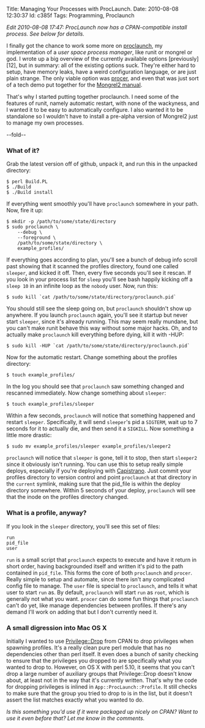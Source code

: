 Title: Managing Your Processes with ProcLaunch.
Date:  2010-08-08 12:30:37
Id:    c385f
Tags:  Programming, Proclaunch

*Edit 2010-08-08 17:47: ProcLaunch now has a CPAN-compatible install process. See below for details.*

I finally got the chance to work some more on [proclaunch][], my implementation of a *user space process manager*, like runit or mongrel or god. I wrote up a big overview of the currently available options [previously][12], but in summary: all of the existing options suck. They're either hard to setup, have memory leaks, have a weird configuration language, or are just plain strange. The only viable option was [procer][], and even that was just sort of a tech demo put together for the [Mongrel2 manual][].

That's why I started putting together proclaunch. I need some of the features of runit, namely automatic restart, with none of the wackyness, and I wanted it to be easy to automatically configure. I also wanted it to be standalone so I wouldn't have to install a pre-alpha version of Mongrel2 just to manage my own processes.

[proclaunch]:      http://github.com/peterkeen/proclaunch
[Mongrel2 manual]: http://mongrel2.org/doc/tip/docs/manual/book.wiki
[procer]:          http://mongrel2.org/doc/tip/docs/manual/book.wiki#x1-380004.1.1
[Capistrano]:      http://www.capify.org/index.php/Capistrano
[Privilege::Drop]: http://search.cpan.org/~tlbdk/Privileges-Drop-1.01/lib/Privileges/Drop.pm

--fold--

### What of it?

Grab the latest version off of github, unpack it, and run this in the unpacked directory:

    $ perl Build.PL
    $ ./Build
    $ ./Build install
    
If everything went smoothly you'll have `proclaunch` somewhere in your path. Now, fire it up:

    $ mkdir -p /path/to/some/state/directory
    $ sudo proclaunch \
        --debug \
        --foreground \
        /path/to/some/state/directory \
        example_profiles/
        
If everything goes according to plan, you'll see a bunch of debug info scroll past showing that it scanned the profiles directory, found one called `sleeper`, and kicked it off. Then, every five seconds you'll see it rescan. If you look in your process list for `sleep` you'll see bash happily kicking off a `sleep 10` in an infinite loop as the `nobody` user. Now, run this:

    $ sudo kill `cat /path/to/some/state/directory/proclaunch.pid`
    
You should still see the sleep going on, but `proclaunch` shouldn't show up anywhere. If you launch `proclaunch` again, you'll see it startup but never start `sleeper`, since it's already running. This may seem really mundane, but you can't make runit behave this way without some major hacks. Oh, and to actually make `proclaunch` kill everything before dying, kill it with -HUP:

    $ sudo kill -HUP `cat /path/to/some/state/directory/proclaunch.pid`

Now for the automatic restart. Change something about the profiles directory:

    $ touch example_profiles/

In the log you should see that `proclaunch` saw something changed and rescanned immediately. Now change something about `sleeper`:

    $ touch example_profiles/sleeper
    
Within a few seconds, `proclaunch` will notice that something happened and restart `sleeper`. Specifically, it will send `sleeper`'s pid a `SIGTERM`, wait up to 7 seconds for it to actually die, and then send it a `SIGKILL`. Now something a little more drastic:

    $ sudo mv example_profiles/sleeper example_profiles/sleeper2
    
`proclaunch` will notice that `sleeper` is gone, tell it to stop, then start `sleeper2` since it obviously isn't running. You can use this to setup really simple deploys, especially if you're deploying with [Capistrano][]. Just commit your profiles directory to version control and point `proclaunch` at that directory in the `current` symlink, making sure that the pid_file is within the deploy directory somewhere. Within 5 seconds of your deploy, `proclaunch` will see that the inode on the profiles directory changed.

### What is a profile, anyway?

If you look in the `sleeper` directory, you'll see this set of files:

    run
    pid_file
    user
    
`run` is a small script that `proclaunch` expects to execute and have it return in short order, having backgrounded itself and written it's pid to the path contained in `pid_file`. This forms the core of both `proclaunch` and `procer`. Really simple to setup and automate, since there isn't any complicated config file to manage. The `user` file is special to `proclaunch`, and tells it what user to start `run` as. By default, `proclaunch` will start `run` as `root`, which is generally not what you want. `procer` can do some fun things that `proclaunch` can't do yet, like manage dependencies between profiles. If there's any demand I'll work on adding that but I don't currently need it.

### A small digression into Mac OS X

Initially I wanted to use [Privilege::Drop][] from CPAN to drop privileges when spawning profiles. It's a really clean pure perl module that has no dependencies other than perl itself. It even does a bunch of sanity checking to ensure that the privileges you dropped to are specifically what you wanted to drop to. However, on OS X with perl 5.10, it seems that you can't drop a large number of auxiliary groups that Privilege::Drop doesn't know about, at least not in the way that it's currently written. That's why the code for dropping privileges is inlined in `App::ProcLaunch::Profile`. It still checks to make sure that the group you tried to drop to is in the list, but it doesn't assert the list matches exactly what you wanted to do.

*Is this something you'd use if it were packaged up nicely on CPAN? Want to use it even before that? Let me know in the comments.*


